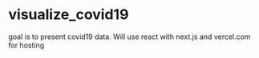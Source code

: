 # visualize_covid19
goal is to present covid19 data. Will use react with next.js and vercel.com for hosting
